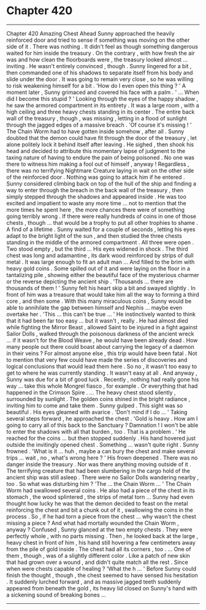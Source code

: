 
# Chapter 420


---

Chapter 420 Amazing Chest Ahead
Sunny approached the heavily reinforced door and tried to sense if something was moving on the other side of it .
There was nothing .
It didn't feel as though something dangerous waited for him inside the treasury . On the contrary , with how fresh the air was and how clean the floorboards were , the treasury looked almost … inviting .
He wasn't entirely convinced , though .
Sunny lingered for a bit , then commanded one of his shadows to separate itself from his body and slide under the door . It was going to remain very close , so he was willing to risk weakening himself for a bit .
'How do I even open this thing ? '
A moment later , Sunny grimaced and covered his face with a palm .
' ... When did I become this stupid ? '
Looking through the eyes of the happy shadow , he saw the armored compartment in its entirety .
It was a large room , with a high ceiling and three heavy chests standing in its center .
The entire back wall of the treasury , though , was missing , letting in a flood of sunlight through the jagged edges of a massive breach .
'Of course it's missing ! '
The Chain Worm had to have gotten inside somehow , after all . Sunny doubted that the demon could have fit through the door of the treasury , let alone politely lock it behind itself after leaving .
He sighed , then shook his head and decided to attribute this momentary lapse of judgment to the taxing nature of having to endure the pain of being poisoned .
No one was there to witness him making a fool out of himself , anyway !
Regardless , there was no terrifying Nightmare Creature laying in wait on the other side of the reinforced door . Nothing was going to attack him if he entered .
Sunny considered climbing back on top of the hull of the ship and finding a way to enter through the breach in the back wall of the treasury , then simply stepped through the shadows and appeared inside . He was too excited and impatient to waste any more time ... not to mention that the more times he spent here , the more chances there were of something going terribly wrong .
If there were really hundreds of coins in one of those chests , though … that would be a trophy to put all other trophies to shame . A find of a lifetime .
Sunny waited for a couple of seconds , letting his eyes adapt to the bright light of the sun , and then studied the three chests standing in the middle of the armored compartment .
All three were open . Two stood empty , but the third …
His eyes widened in shock .
The third chest was long and adamantine , its dark wood reinforced by strips of dull metal . It was large enough to fit an adult man …
And filled to the brim with heavy gold coins . Some spilled out of it and were laying on the floor in a tantalizing pile , showing either the beautiful face of the mysterious charmer or the reverse depicting the ancient ship .
'Thousands … there are thousands of them ! '
Sunny felt his heart skip a bit and swayed slightly .
In front of him was a treasure that would take him all the way to forming a third core , and then some . With this many miraculous coins , Sunny would be able to annihilate the gap between himself and Nephis … maybe even overtake her .
'This … this can't be true … '
He instinctively wanted to think that it had been far too easy … but it wasn't , really . He had almost died while fighting the Mirror Beast , allowed Saint to be injured in a fight against Sailor Dolls , walked through the poisonous darkness of the ancient wreck … if it wasn't for the Blood Weave , he would have been already dead .
How many people out there could boast about carrying the legacy of a daemon in their veins ? For almost anyone else , this trip would have been fatal . Not to mention that very few could have made the series of discoveries and logical conclusions that would lead them here .
So no , it wasn't too easy to get to where he was currently standing . It wasn't easy at all . And anyway , Sunny was due for a bit of good luck . Recently , nothing had really gone his way … take this whole Mongrel fiasco , for example . Or everything that had happened in the Crimson Spire .
… The heavy chest stood silently , surrounded by sunlight . The golden coins shined in the bright radiance , inviting him to come and take them .
Sunny gulped . This sight was so beautiful . His eyes gleamed with avarice .
'Don't mind if I do … '
Taking several steps forward , he approached the chest .
'Gold is heavy . How am I going to carry all of this back to the Sanctuary ? Damnation ! I won't be able to enter the shadows with all that burden , too . That is a problem . '
He reached for the coins … but then stopped suddenly . His hand hovered just outside the invitingly opened chest .
Something … wasn't quite right .
Sunny frowned .
'What is it … huh , maybe a can bury the chest and make several trips … wait , no , what's wrong here ? '
His frown deepened .
There was no danger inside the treasury . Nor was there anything moving outside of it . The terrifying creature that had been slumbering in the cargo hold of the ancient ship was still asleep . There were no Sailor Dolls wandering nearby , too . So what was disturbing him ?
'The … the Chain Worm … '
The Chain Worm had swallowed several coins . He also had a piece of the chest in its stomach , the wood splintered , the strips of metal torn …
Sunny had even thought how lucky he was that the demon decided to feast on the metal reinforcing the chest and bit a chunk out of it , swallowing the coins in the process .
So , if he had torn a piece from the chest … why wasn't the chest missing a piece ?
And what had mortally wounded the Chain Worm , anyway ?
Confused , Sunny glanced at the two empty chests . They were perfectly whole , with no parts missing . Then , he looked back at the large , heavy chest in front of him , his hand still hovering a few centimeters away from the pile of gold inside .
The chest had all its corners , too .
… One of them , though , was of a slightly different color . Like a patch of new skin that had grown over a wound , and didn't quite match all the rest .
Since when were chests capable of healing ?
'What the h ... '
Before Sunny could finish the thought , though , the chest seemed to have sensed his hesitation . It suddenly lurched forward , and as massive jagged teeth suddenly appeared from beneath the gold , its heavy lid closed on Sunny's hand with a sickening sound of breaking bones ...

---

